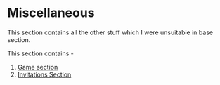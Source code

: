 # Miscellaneous

This section contains all the other stuff which I were unsuitable in base section.

This section contains -

1. [Game section](./game.md)
2. [Invitations Section](./invitations.md)
